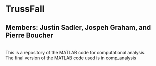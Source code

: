 # TrussFall
<h2> Members: Justin Sadler, Jospeh Graham, and Pierre Boucher </h2><br>
This is a repository of the MATLAB code for computational analysis. <br>
The final version of the MATLAB code used is in comp_analysis
